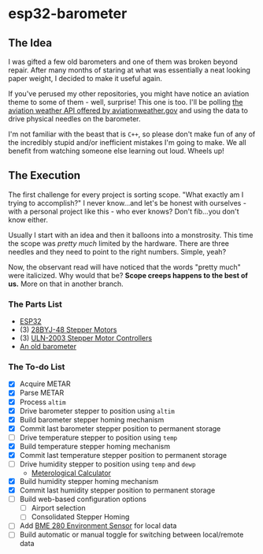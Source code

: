 # esp32-barometer

## The Idea

I was gifted a few old barometers and one of them was broken beyond repair.
After many months of staring at what was essentially a neat looking paper
weight, I decided to make it useful again.

If you've perused my other repositories, you might have notice an aviation theme
to some of them - well, surprise!  This one is too.  I'll be polling [the
aviation weather API offered by aviationweather.gov][WxApi] and using the data
to drive physical needles on the barometer.

I'm not familiar with the beast that is `C++`, so please don't make fun of any
of the incredibly stupid and/or inefficient mistakes I'm going to make.  We all
benefit from watching someone else learning out loud. Wheels up!

## The Execution

The first challenge for every project is sorting scope. "What exactly am I
trying to accomplish?"  I never know...and let's be honest with ourselves - with
a personal project like this - who ever knows?  Don't fib...you don't know
either.  

Usually I start with an idea and then it balloons into a monstrosity.  This time
the scope was *pretty much* limited by the hardware.  There are three needles
and they need to point to the right numbers.  Simple, yeah?

Now, the observant read will have noticed that the words "pretty much" were
italicized. Why would that be? **Scope creeps happens to the best of us.** More
on that in another branch.

### The Parts List

- [ESP32](https://www.microcenter.com/product/613822/inland-esp32-wroom-32d-module)
- (3) [28BYJ-48 Stepper Motors](https://www.microcenter.com/product/639726/inland-ks0327-keyestudio-stepper-motor-drive-board-5v-stepper-motor-kit-(3pcs))
- (3) [ULN-2003 Stepper Motor Controllers](https://www.microcenter.com/product/639726/inland-ks0327-keyestudio-stepper-motor-drive-board-5v-stepper-motor-kit-(3pcs))
- [An old barometer](https://www.that70sshopyakima.com/listing/1268346745/taylor-bakelite-barometer-thermometer)

### The To-do List

- [X] Acquire METAR
- [X] Parse METAR
- [X] Process `altim`
- [X] Drive barometer stepper to position using `altim`
- [X] Build barometer stepper homing mechanism
- [X] Commit last barometer stepper position to permanent storage
- [ ] Drive temperature stepper to position using `temp`
- [X] Build temperature stepper homing mechanism
- [X] Commit last temperature stepper position to permanent storage
- [ ] Drive humidity stepper to position using `temp` and `dewp`
  - [Meterological Calculator][metCalc]
- [X] Build humidity stepper homing mechanism
- [X] Commit last humidity stepper position to permanent storage
- [ ] Build web-based configuration options
  - [ ] Airport selection
  - [ ] Consolidated Stepper Homing
- [ ] Add [BME 280 Environment Sensor][bme] for local data
- [ ] Build automatic or manual toggle for switching between local/remote data

[WxApi]: https://aviationweather.gov/data/api/#/Data/dataMetars
[metCalc]: https://www.weather.gov/lzk/metcalc.htm
[bme]: https://www.adafruit.com/product/2652
